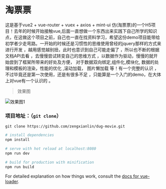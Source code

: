 # 淘票票
这是基于vue2 + vue-router + vuex + axios + mint-ui 仿(淘票票)的一个H5项目！去年的时候开始接触vue,后面一直想做一个东西出来实践下自己所学的知识点，在这做这个项目之前，自己也一直在找资料学习，希望这份demo项目能带给初学者少走弯路。一开始的时候还是习惯性的思维使用曾经的jquery那样的方式来进行开发 ，越用感觉越别扭，此时也意识到自己可能走偏了 ，所以也不断的根据文档API去看 ，去慢慢尝试转变自己的思维方式 ，以数据作为驱动，慢慢的就开始尝到了框架所带来的好处及方便，
对于数据双向绑定,组件化,模块化, 数据的处理和模板的渲染，性能的优化 ,滚动加载， 图片懒加载 等！有一个完整的认识 ，不过毕竟还是第一次使用，还是有很多不足 ，只能算是一个入门的demo，在大体上对vue有一个认识的 。
> 效果图

![效果图1](https://github.com/zengxianlin/dug-movie/blob/master/src/assets/1.gif)
### 项目地址：（`git clone`）

```shell
git clone https://github.com/zengxianlin/dug-movie.git
```
``` bash
# install dependencies
npm install

# serve with hot reload at localhost:8080
npm run dev

# build for production with minification
npm run build
```

For detailed explanation on how things work, consult the [docs for vue-loader](http://vuejs.github.io/vue-loader).
